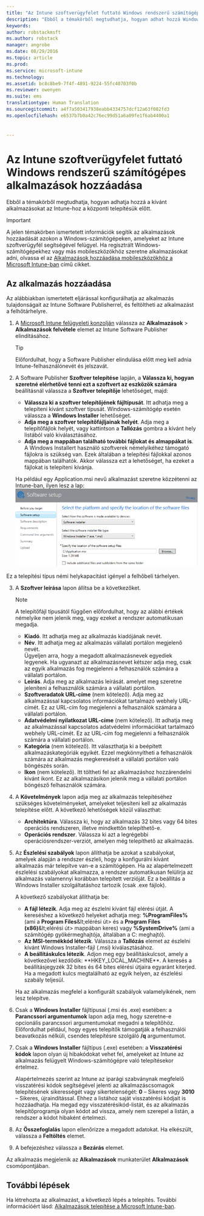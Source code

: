 ```yaml
---
title: "Az Intune szoftverügyfelet futtató Windows rendszerű számítógépes alkalmazások hozzáadása | Microsoft Intune"
description: "Ebből a témakörből megtudhatja, hogyan adhat hozzá Windows rendszerű számítógépes alkalmazásokat az Intune-hoz a központi telepítésük előtt."
keywords: 
author: robstackmsft
ms.author: robstack
manager: angrobe
ms.date: 08/29/2016
ms.topic: article
ms.prod: 
ms.service: microsoft-intune
ms.technology: 
ms.assetid: bc8c8be9-7f4f-4891-9224-55fc40703f0b
ms.reviewer: owenyen
ms.suite: ems
translationtype: Human Translation
ms.sourcegitcommit: a4f7a503417938eabb4334757dcf12a63f082fd3
ms.openlocfilehash: e6537b7b0a42c76ec99d51a6a09fe1f6ab4400a1


---
```


# Az Intune szoftverügyfelet futtató Windows rendszerű számítógépes alkalmazások hozzáadása

Ebből a témakörből megtudhatja, hogyan adhatja hozzá a kívánt alkalmazásokat az Intune-hoz a központi telepítésük előtt.

> [!IMPORTANT]
> A jelen témakörben ismertetett információk segítik az alkalmazások hozzáadását azokon a Windows-számítógépeken, amelyeket az Intune szoftverügyfél segítségével felügyel. Ha regisztrált Windows-számítógépekhez vagy más mobileszközökhöz szeretne alkalmazásokat adni, olvassa el az [Alkalmazások hozzáadása mobileszközökhöz a Microsoft Intune-ban](add-apps-for-mobile-devices-in-microsoft-intune.md) című cikket.


## Az alkalmazás hozzáadása
Az alábbiakban ismertetett eljárással konfigurálhatja az alkalmazás tulajdonságait az Intune Software Publisherrel, és feltöltheti az alkalmazást a felhőtárhelyre.

1.  A [Microsoft Intune felügyeleti konzolján](https://manage.microsoft.com) válassza az **Alkalmazások** &gt; **Alkalmazások felvétele** elemet az Intune Software Publisher elindításához.

    > [!TIP]
    > Előfordulhat, hogy a Software Publisher elindulása előtt meg kell adnia Intune-felhasználónevét és jelszavát.

2.  A Software Publisher **Szoftver telepítése** lapján, a **Válassza ki, hogyan szeretné elérhetővé tenni ezt a szoftvert az eszközök számára** beállításnál válassza a **Szoftver telepítője** lehetőséget, majd:

    - **Válassza ki a szoftver telepítőjének fájltípusát**. Itt adhatja meg a telepíteni kívánt szoftver típusát. Windows-számítógép esetén válassza a **Windows Installer** lehetőséget.
    - **Adja meg a szoftver telepítőfájljainak helyét**. Adja meg a telepítőfájlok helyét, vagy kattintson a **Tallózás** gombra a kívánt hely listából való kiválasztásához.
    - **Adja meg a mappában található további fájlokat és almappákat is**. A Windows Installert használó szoftverek némelyikéhez támogató fájlokra is szükség van. Ezek általában a telepítési fájlokkal azonos mappában találhatók. Akkor válassza ezt a lehetőséget, ha ezeket a fájlokat is telepíteni kívánja.

    Ha például egy Application.msi nevű alkalmazást szeretne közzétenni az Intune-ban, ilyen lesz a lap: ![a kiadó szoftvertelepítési lapja](./media/publisher-for-pc.png)

   Ez a telepítési típus némi helykapacitást igényel a felhőbeli tárhelyen.

3.  A **Szoftver leírása** lapon állítsa be a következőket.

    > [!NOTE]
    > A telepítőfájl típusától függően előfordulhat, hogy az alábbi értékek némelyike nem jelenik meg, vagy ezeket a rendszer automatikusan megadja.

    - **Kiadó**. Itt adhatja meg az alkalmazás kiadójának nevét.
    - **Név**. Itt adhatja meg az alkalmazás vállalati portálon megjelenő nevét.<br />Ügyeljen arra, hogy a megadott alkalmazásnevek egyediek legyenek. Ha ugyanazt az alkalmazásnevet kétszer adja meg, csak az egyik alkalmazás fog megjelenni a felhasználók számára a vállalati portálon.
    - **Leírás**. Adja meg az alkalmazás leírását. amelyet meg szeretne jeleníteni a felhasználók számára a vállalati portálon.
    - **Szoftveradatok URL-címe** (nem kötelező). Adja meg az alkalmazással kapcsolatos információkat tartalmazó webhely URL-címét. Ez az URL-cím fog megjelenni a felhasználók számára a vállalati portálon.
    - **Adatvédelmi nyilatkozat URL-címe** (nem kötelező). Itt adhatja meg az alkalmazással kapcsolatos adatvédelmi információkat tartalmazó webhely URL-címét. Ez az URL-cím fog megjelenni a felhasználók számára a vállalati portálon.
    - **Kategória** (nem kötelező). Itt választhatja ki a beépített alkalmazáskategóriák egyikét. Ezzel megkönnyítheti a felhasználók számára az alkalmazás megkeresését a vállalati portálon való böngészés során.
    - **Ikon** (nem kötelező). Itt töltheti fel az alkalmazáshoz hozzárendelni kívánt ikont. Ez az alkalmazásikon jelenik meg a vállalati portálon böngésző felhasználók számára.

4.  A **Követelmények** lapon adja meg az alkalmazás telepítéséhez szükséges követelményeket, amelyeket teljesíteni kell az alkalmazás telepítése előtt. A következő lehetőségek közül választhat:

    - **Architektúra**. Válassza ki, hogy az alkalmazás 32 bites vagy 64 bites operációs rendszeren, illetve mindkettőn telepíthető-e.
    - **Operációs rendszer**. Válassza ki azt a legrégebbi operációsrendszer-verziót, amelyen még telepíthető az alkalmazás.

5.  Az **Észlelési szabályok** lapon állíthatja be azokat a szabályokat, amelyek alapján a rendszer észleli, hogy a konfigurálni kívánt alkalmazás már telepítve van-e a számítógépen. Ha az alapértelmezett észlelési szabályokat alkalmazza, a rendszer automatikusan felülírja az alkalmazás valamennyi korábban telepített verzióját. Ez a beállítás a Windows Installer szolgáltatáshoz tartozik (csak .exe fájlok).

    A következő szabályokat állíthatja be:
    - **A fájl létezik**. Adja meg az észlelni kívánt fájl elérési útját. A kereséshez a következő helyeket adhatja meg: **%ProgramFiles%** (ami a **Program Files**\&lt;elérési út&gt; és a **Program Files (x86)**\&lt;elérési út&gt; mappában keres) vagy **%SystemDrive%** (ami a számítógép gyökérmeghajtója, általában a C: meghajtó).
    - **Az MSI-termékkód létezik**. Válassza a **Tallózás** elemet az észlelni kívánt Windows Installer-fájl (.msi) kiválasztásához.
    - **A beállításkulcs létezik**. Adjon meg egy beállításkulcsot, amely a következővel kezdődik: **HKEY_LOCAL_MACHINE\**. A keresés a beállításjegyzék 32 bites és 64 bites elérési útjaira egyaránt kiterjed. Ha a megadott kulcs megtalálható az egyik helyen, az észlelési szabály teljesül.

    Ha az alkalmazás megfelel a konfigurált szabályok valamelyikének, nem lesz telepítve.

6.  Csak a **Windows Installer** fájltípusai (.msi és .exe) esetében: a **Parancssori argumentumok** lapon adja meg, hogy szeretne-e opcionális parancssori argumentumokat megadni a telepítőhöz. Előfordulhat például, hogy egyes telepítők támogatják a felhasználói beavatkozás nélküli, csendes telepítésre szolgáló **/q** argumentumot.

7.  Csak a **Windows Installer** fájltípus (.exe) esetében: a **Visszatérési kódok** lapon olyan új hibakódokat vehet fel, amelyeket az Intune az alkalmazás felügyelt Windows-számítógépre való telepítésekor értelmez.

    Alapértelmezés szerint az Intune az iparági szabványnak megfelelő visszatérési kódok segítségével jelenti az alkalmazáscsomagok telepítésének sikerességét vagy sikertelenségét: **0** – Sikeres vagy **3010** – Sikeres, újraindítással. Ehhez a listához saját visszatérési kódjait is hozzáadhatja. Ha megad egy visszatérésikód-listát, és az alkalmazás telepítőprogramja olyan kódot ad vissza, amely nem szerepel a listán, a rendszer a kódot hibaként értelmezi.

8.  Az **Összefoglalás** lapon ellenőrizze a megadott adatokat. Ha elkészült, válassza a **Feltöltés** elemet.

9. A befejezéshez válassza a **Bezárás** elemet.

Az alkalmazás megjelenik az **Alkalmazások** munkaterület **Alkalmazások** csomópontjában.

## További lépések

Ha létrehozta az alkalmazást, a következő lépés a telepítés. További információért lásd: [Alkalmazások telepítése a Microsoft Intune-ban](deploy-apps.md).



<!--HONumber=Oct16_HO4-->


